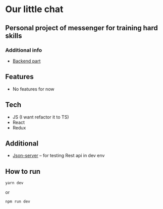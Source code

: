 # Our little chat
## Personal project of messenger for training hard skills

### Additional info
- [Backend part](https://github.com/vr009/our-little-chatik)

## Features
- No features for now

## Tech
- JS (I want refactor it to TS)
- React
- Redux

## Additional
- [Json-server](https://github.com/grusha229/json-server) – for testing Rest api in dev env 

## How to run
```
yarn dev
```
or
```
npm run dev
```
